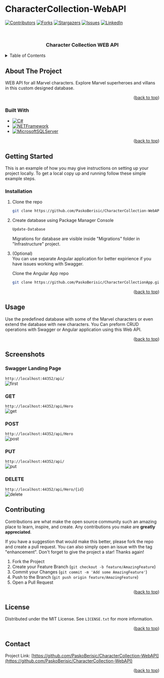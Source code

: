 # CharacterCollection-WebAPI

[![Contributors][contributors-shield]][contributors-url]
[![Forks][forks-shield]][forks-url]
[![Stargazers][stars-shield]][stars-url]
[![Issues][issues-shield]][issues-url]
[![LinkedIn][linkedin-shield]][linkedin-url]


<br />

<h3 align="center">Character Collection WEB API</h3>



<details>
  <summary>Table of Contents</summary>
  <ol>
    <li>
      <a href="#about-the-project">About The Project</a>
      <ul>
        <li><a href="#built-with">Built With</a></li>
      </ul>
    </li>
    <li>
      <a href="#getting-started">Getting Started</a>
      <ul>
        <li><a href="#installation">Installation</a></li>
      </ul>
    </li>
    <li><a href="#usage">Usage</a></li>
    <li><a href="#screenshots">Screenshots</a></li>
    <li><a href="#contributing">Contributing</a></li>
    <li><a href="#license">License</a></li>
    <li><a href="#contact">Contact</a></li>
  </ol>
</details>



## About The Project
WEB API for all Marvel characters. Explore Marvel superheroes and villans in this custom designed database.

<p align="right">(<a href="#readme-top">back to top</a>)</p>



### Built With

* [![C#][CSharp.com]][CSharp-url]
* [![NETFramework][dotnet.com]][dotnet-url]
* [![MicrosoftSQLServer][sql.com]][sql-url]

<p align="right">(<a href="#readme-top">back to top</a>)</p>



## Getting Started

This is an example of how you may give instructions on setting up your project locally.
To get a local copy up and running follow these simple example steps.

### Installation

1. Clone the repo
   ```sh
   git clone https://github.com/PaskoBerisic/CharacterCollection-WebAPI.git
   ```
2. Create database using Package Manager Console
   ```sh
   Update-Database
   ```
   Migrations for database are visible inside "Migrations" folder in "Infrastructure" project.

3. (Optional) <br>
   You can use separate Angular application for better expirience if you have issues working with Swagger.
   
   Clone the Angular App repo
   ```sh
   git clone https://github.com/PaskoBerisic/CharacterCollectionApp.git
   ```

<p align="right">(<a href="#readme-top">back to top</a>)</p>



## Usage

Use the predefined database with some of the Marvel characters or even extend the database with new characters. 
You Can preform CRUD operations with Swagger or Angular application using this Web API.

<p align="right">(<a href="#readme-top">back to top</a>)</p>



## Screenshots

### Swagger Landing Page
``` http://localhost:44352/api/ ```
<br>
![first](https://user-images.githubusercontent.com/37916092/187413749-f4355d2e-c2a8-4633-98c3-c999e8b2cfe0.png)


### GET
``` http://localhost:44352/api/Hero ```
<br>
![get](https://user-images.githubusercontent.com/37916092/187413771-5412096d-f581-42a3-8baa-23fff60e46ec.png)


### POST
``` http://localhost:44352/api/Hero ```
<br>
![post](https://user-images.githubusercontent.com/37916092/187413794-19ac7363-d3de-47ca-9163-7403738a3105.png)


### PUT
``` http://localhost:44352/api/ ```
<br>
![put](https://user-images.githubusercontent.com/37916092/187413811-8b2d427e-7d19-48d7-a5ef-2f39a1d9c90f.png)


### DELETE
``` http://localhost:44352/api/Hero/{id} ```
<br>
![delete](https://user-images.githubusercontent.com/37916092/187413821-8219332b-0dc5-421e-b03b-07b7ad4619cc.png)




## Contributing

Contributions are what make the open source community such an amazing place to learn, inspire, and create. Any contributions you make are **greatly appreciated**.

If you have a suggestion that would make this better, please fork the repo and create a pull request. You can also simply open an issue with the tag "enhancement".
Don't forget to give the project a star! Thanks again!

1. Fork the Project
2. Create your Feature Branch (`git checkout -b feature/AmazingFeature`)
3. Commit your Changes (`git commit -m 'Add some AmazingFeature'`)
4. Push to the Branch (`git push origin feature/AmazingFeature`)
5. Open a Pull Request

<p align="right">(<a href="#readme-top">back to top</a>)</p>



## License

Distributed under the MIT License. See `LICENSE.txt` for more information.

<p align="right">(<a href="#readme-top">back to top</a>)</p>



## Contact

Project Link: [https://github.com/PaskoBerisic/CharacterCollection-WebAPI](https://github.com/PaskoBerisic/CharacterCollection-WebAPI)

<p align="right">(<a href="#readme-top">back to top</a>)</p>

[contributors-shield]: https://img.shields.io/github/contributors/PaskoBerisic/CharacterCollection-WebAPI.svg?style=for-the-badge
[contributors-url]: https://github.com/PaskoBerisic/CharacterCollection-WebAPI/graphs/contributors
[forks-shield]: https://img.shields.io/github/forks/PaskoBerisic/CharacterCollection-WebAPI.svg?style=for-the-badge
[forks-url]: https://github.com/PaskoBerisic/CharacterCollection-WebAPI/network/members
[stars-shield]: https://img.shields.io/github/stars/PaskoBerisic/CharacterCollection-WebAPI.svg?style=for-the-badge
[stars-url]: https://github.com/PaskoBerisic/CharacterCollection-WebAPI/stargazers
[issues-shield]: https://img.shields.io/github/issues/PaskoBerisic/CharacterCollection-WebAPI.svg?style=for-the-badge
[issues-url]: https://github.com/PaskoBerisic/CharacterCollection-WebAPI/issues
<!-- [license-url]: https://github.com/PaskoBerisic/CharacterCollection-WebAPI/main/LICENSE.txt -->
[linkedin-shield]: https://img.shields.io/badge/-LinkedIn-black.svg?style=for-the-badge&logo=linkedin&colorB=555
[linkedin-url]: https://hr.linkedin.com/in/pasko-berisic
[product-screenshot]: images/screenshot.png
[Csharp.com]: https://img.shields.io/badge/c%23-%23239120.svg?style=for-the-badge&logo=c-sharp&logoColor=white
[Csharp-url]: https://dotnet.microsoft.com/en-us/learn/csharp
[dotnet.com]: https://img.shields.io/badge/.NET-5C2D91?style=for-the-badge&logo=.net&logoColor=white
[dotnet-url]: https://dotnet.microsoft.com/
[sql.com]: https://img.shields.io/badge/Microsoft%20SQL%20Sever-CC2927?style=for-the-badge&logo=microsoft%20sql%20server&logoColor=white
[sql-url]: https://www.microsoft.com/en-us/sql-server/sql-server-downloads
